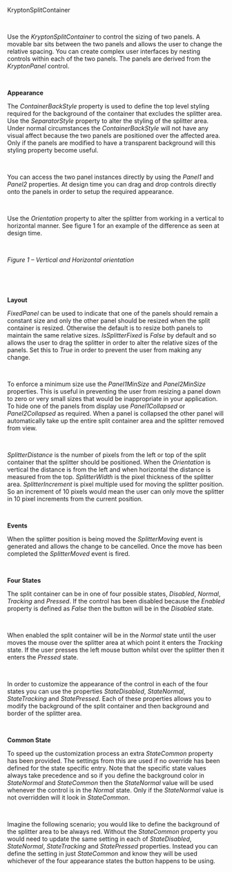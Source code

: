 KryptonSplitContainer

 

Use the *KryptonSplitContainer* to control the sizing of two panels. A movable
bar sits between the two panels and allows the user to change the relative
spacing. You can create complex user interfaces by nesting controls within each
of the two panels. The panels are derived from the *KryptonPanel* control.

 

**Appearance** 

The *ContainerBackStyle* property is used to define the top level styling
required for the background of the container that excludes the splitter area.
Use the *SeparatorStyle* property to alter the styling of the splitter area.
Under normal circumstances the *ContainerBackStyle* will not have any visual
affect because the two panels are positioned over the affected area. Only if the
panels are modified to have a transparent background will this styling property
become useful.

 

You can access the two panel instances directly by using the *Panel1* and
*Panel2* properties. At design time you can drag and drop controls directly onto
the panels in order to setup the required appearance.

 

Use the *Orientation* property to alter the splitter from working in a vertical
to horizontal manner. See figure 1 for an example of the difference as seen at
design time.

 

*Figure 1 – Vertical and Horizontal orientation*

 

 

**Layout** 

*FixedPanel* can be used to indicate that one of the panels should remain a
constant size and only the other panel should be resized when the split
container is resized. Otherwise the default is to resize both panels to maintain
the same relative sizes. *IsSplitterFixed* is *False* by default and so allows
the user to drag the splitter in order to alter the relative sizes of the
panels. Set this to *True* in order to prevent the user from making any change.

 

To enforce a minimum size use the *Panel1MinSize* and *Panel2MinSize*
properties. This is useful in preventing the user from resizing a panel down to
zero or very small sizes that would be inappropriate in your application. To
hide one of the panels from display use *Panel1Collapsed* or *Panel2Collapsed*
as required. When a panel is collapsed the other panel will automatically take
up the entire split container area and the splitter removed from view.

 

*SplitterDistance* is the number of pixels from the left or top of the split
container that the splitter should be positioned. When the *Orientation* is
vertical the distance is from the left and when horizontal the distance is
measured from the top. *SplitterWidth* is the pixel thickness of the splitter
area. *SplitterIncrement* is pixel multiple used for moving the splitter
position. So an increment of 10 pixels would mean the user can only move the
splitter in 10 pixel increments from the current position.

 

**Events** 

When the splitter position is being moved the *SplitterMoving* event is
generated and allows the change to be cancelled. Once the move has been
completed the *SplitterMoved* event is fired.

 

**Four States** 

The split container can be in one of four possible states, *Disabled*, *Normal*,
*Tracking* and *Pressed*. If the control has been disabled because the *Enabled*
property is defined as *False* then the button will be in the *Disabled* state.

 

When enabled the split container will be in the *Normal* state until the user
moves the mouse over the splitter area at which point it enters the *Tracking*
state. If the user presses the left mouse button whilst over the splitter then
it enters the *Pressed* state.

 

In order to customize the appearance of the control in each of the four states
you can use the properties *StateDisabled*, *StateNormal*, *StateTracking* and
*StatePressed*. Each of these properties allows you to modify the background of
the split container and then background and border of the splitter area.

 

**Common State** 

To speed up the customization process an extra *StateCommon* property has been
provided. The settings from this are used if no override has been defined for
the state specific entry. Note that the specific state values always take
precedence and so if you define the background color in *StateNormal* and
*StateCommon* then the *StateNormal* value will be used whenever the control is
in the *Normal* state. Only if the *StateNormal* value is not overridden will it
look in *StateCommon*.

 

Imagine the following scenario; you would like to define the background of the
splitter area to be always red. Without the *StateCommon* property you would
need to update the same setting in each of *StateDisabled*, *StateNormal*,
*StateTracking* and *StatePressed* properties. Instead you can define the
setting in just *StateCommon* and know they will be used whichever of the four
appearance states the button happens to be using.
